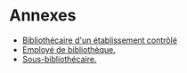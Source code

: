 # Annexes

- [Bibliothécaire d'un établissement contrôlé](bibliothecaire-d-un-etablissement-controle)
- [Employé de bibliothèque.](employe-de-bibliotheque)
- [Sous-bibliothécaire.](sous-bibliothecaire)
